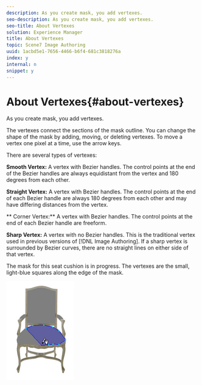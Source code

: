 ```yaml
---
description: As you create mask, you add vertexes.
seo-description: As you create mask, you add vertexes.
seo-title: About Vertexes
solution: Experience Manager
title: About Vertexes
topic: Scene7 Image Authoring
uuid: 1acbd5e1-7656-4466-b6f4-681c3818276a
index: y
internal: n
snippet: y
---
```


# About Vertexes{#about-vertexes}

As you create mask, you add vertexes.

The vertexes connect the sections of the mask outline. You can change the shape of the mask by adding, moving, or deleting vertexes. To move a vertex one pixel at a time, use the arrow keys.

There are several types of vertexes:

**Smooth Vertex:** A vertex with Bezier handles. The control points at the end of the Bezier handles are always equidistant from the vertex and 180 degrees from each other.

**Straight Vertex:** A vertex with Bezier handles. The control points at the end of each Bezier handle are always 180 degrees from each other and may have differing distances from the vertex.

** Corner Vertex:** A vertex with Bezier handles. The control points at the end of each Bezier handle are freeform.

**Sharp Vertex:** A vertex with no Bezier handles. This is the traditional vertex used in previous versions of [!DNL Image Authoring]. If a sharp vertex is surrounded by Bezier curves, there are no straight lines on either side of that vertex.

The mask for this seat cushion is in progress. The vertexes are the small, light-blue squares along the edge of the mask.

![](assets/mask_seat.png)


